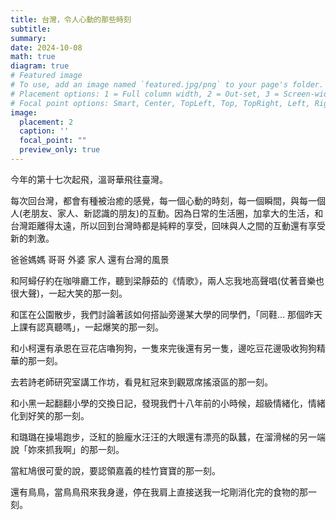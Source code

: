 ```yaml
---
title: 台灣，令人心動的那些時刻
subtitle: 
summary: 
date: 2024-10-08
math: true
diagram: true
# Featured image
# To use, add an image named `featured.jpg/png` to your page's folder.
# Placement options: 1 = Full column width, 2 = Out-set, 3 = Screen-width
# Focal point options: Smart, Center, TopLeft, Top, TopRight, Left, Right, BottomLeft, Bottom, BottomRight
image:
  placement: 2
  caption: ''
  focal_point: ""
  preview_only: true
---
```


今年的第十七次起飛，溫哥華飛往臺灣。

每次回台灣，都會有種被治癒的感覺，每一個心動的時刻，每一個瞬間，與每一個人(老朋友、家人、新認識的朋友)的互動。因為日常的生活圈，加拿大的生活，和台灣距離得太遠，所以回到台灣時都是純粹的享受，回味與人之間的互動還有享受新的刺激。



爸爸媽媽
哥哥
外婆
家人
還有台灣的風景


和阿蟳仔約在咖啡廳工作，聽到梁靜茹的《情歌》，兩人忘我地高聲唱(仗著音樂也很大聲)，一起大笑的那一刻。

和匡在公園散步，我們討論著該如何搭訕旁邊某大學的同學們，「同鞋... 那個昨天上課有認真聽嗎」，一起爆笑的那一刻。

和小柯還有承恩在豆花店嚕狗狗，一隻來完後還有另一隻，邊吃豆花邊吸收狗狗精華的那一刻。

去若詩老師研究室講工作坊，看見紅冠來到觀眾席搖滾區的那一刻。

和小黑一起翻翻小學的交換日記，發現我們十八年前的小時候，超級情緒化，情緒化到好笑的那一刻。

和璐璐在操場跑步，泛紅的臉龐水汪汪的大眼還有漂亮的臥蠶，在溜滑梯的另一端說「妳來抓我啊」的那一刻。

當紅鳩很可愛的說，要認領嘉義的桂竹寶寶的那一刻。

還有鳥鳥，當鳥鳥飛來我身邊，停在我肩上直接送我一坨剛消化完的食物的那一刻。